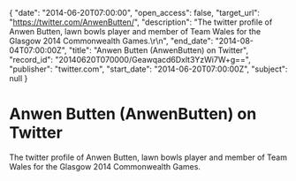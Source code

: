 {
  "date": "2014-06-20T07:00:00", 
  "open_access": false, 
  "target_url": "https://twitter.com/AnwenButten/", 
  "description": "The twitter profile of Anwen Butten, lawn bowls player and member of Team Wales for the Glasgow 2014 Commonwealth Games.\r\n", 
  "end_date": "2014-08-04T07:00:00Z", 
  "title": "Anwen Butten (AnwenButten) on Twitter", 
  "record_id": "20140620T070000/Geawqacd6Dxlt3YzWi7W+g==", 
  "publisher": "twitter.com", 
  "start_date": "2014-06-20T07:00:00Z", 
  "subject": null
}

# Anwen Butten (AnwenButten) on Twitter

The twitter profile of Anwen Butten, lawn bowls player and member of Team Wales for the Glasgow 2014 Commonwealth Games.
